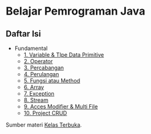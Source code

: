 # Belajar Pemrograman Java
## Daftar Isi

 *  Fundamental
     * [1. Variable & TIpe Data Primitive](https://github.com/alghibrany/learn-go/tree/master/1.%20Fundamental/01.Variable%20&Tipe%20Data%20Primitive)
     * [2. Operator](https://github.com/alghibrany/learn-go/tree/master/1.%20Fundamental/02.Operator)
     * [3. Percabangan](https://github.com/alghibrany/learn-go/tree/master/1.%20Fundamental/03.Percabangan)
     * [4. Perulangan](https://github.com/alghibrany/learn-go/tree/master/1.%20Fundamental/04.Perulangan)
     * [5. Fungsi atau Method](https://github.com/alghibrany/learn-go/tree/master/1.%20Fundamental/05.Fungsi%20atau%20Method)
     * [6. Array](https://github.com/alghibrany/learn-go/tree/master/1.%20Fundamental/06.Array)
     * [7. Exception](https://github.com/alghibrany/learn-go/tree/master/1.%20Fundamental/07.Exception)
     * [8. Stream](https://github.com/alghibrany/learn-go/tree/master/1.%20Fundamental/08.Stream)
     * [9. Acces Modifier & Multi File](https://github.com/alghibrany/learn-go/tree/master/1.%20Fundamental/009.Acces%20Modifier%20&%20Multi%20File)
     * [10. Project CRUD](https://github.com/alghibrany/learn-go/tree/master/1.%20Fundamental/10.Project%20CRUD)

Sumber materi [Kelas Terbuka](https://www.youtube.com/watch?v=uHyfQV0kbgo&list=PLZS-MHyEIRo51w0Hmqi0C8h2KWNzDfo6F).

